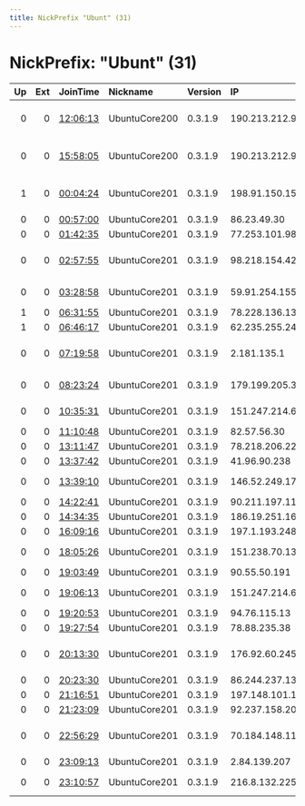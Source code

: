 ```yaml
---
title: NickPrefix "Ubunt" (31)
---
```


# NickPrefix: "Ubunt" (31)

|   Up |   Ext | JoinTime                                                                                            | Nickname      | Version   | IP              | AS                                       | CC   |   ORp |   Dirp | OS    | Contact   |   eFamMembers |
|-----:|------:|:----------------------------------------------------------------------------------------------------|:--------------|:----------|:----------------|:-----------------------------------------|:-----|------:|-------:|:------|:----------|--------------:|
|    0 |     0 | [12:06:13](https://metrics.torproject.org/rs.html#details/2BE09C069967C5A94A04FA35CC1FEBE1747239DE) | UbuntuCore200 | 0.3.1.9   | 190.213.212.95  | Columbus Communications Trinidad Limited | tt   | 44585 |      0 | Linux | None      |             1 |
|    0 |     0 | [15:58:05](https://metrics.torproject.org/rs.html#details/12021BD5FDA8532F5D34E770A1EDE0599EE0CA9C) | UbuntuCore200 | 0.3.1.9   | 190.213.212.95  | Columbus Communications Trinidad Limited | tt   | 41645 |      0 | Linux | None      |             1 |
|    1 |     0 | [00:04:24](https://metrics.torproject.org/rs.html#details/6B4656D7B569861672C7040BA993F65F40839865) | UbuntuCore201 | 0.3.1.9   | 198.91.150.150  | DISTRIBUTEL COMMUNICATIONS LTD.          | ca   | 34989 |      0 | Linux | None      |             1 |
|    0 |     0 | [00:57:00](https://metrics.torproject.org/rs.html#details/A816EB776354C6EC0429A757BB009F3EFDEC3BCE) | UbuntuCore201 | 0.3.1.9   | 86.23.49.30     | Virgin Media Limited                     | gb   | 37013 |      0 | Linux | None      |             1 |
|    0 |     0 | [01:42:35](https://metrics.torproject.org/rs.html#details/FE95A96103E31229BB9226E21602050954CCD864) | UbuntuCore201 | 0.3.1.9   | 77.253.101.98   | Netia SA                                 | pl   | 35963 |      0 | Linux | None      |             1 |
|    0 |     0 | [02:57:55](https://metrics.torproject.org/rs.html#details/F8CF8FFEE8A6949C9C107B016E9E805DCA3C10AD) | UbuntuCore201 | 0.3.1.9   | 98.218.154.42   | Comcast Cable Communications, LLC        | us   | 35625 |      0 | Linux | None      |             1 |
|    0 |     0 | [03:28:58](https://metrics.torproject.org/rs.html#details/0CAC893C341453346525E2F4F018B65D593A9ED5) | UbuntuCore201 | 0.3.1.9   | 59.91.254.155   | National Internet Backbone               | in   | 40705 |      0 | Linux | None      |             1 |
|    1 |     0 | [06:31:55](https://metrics.torproject.org/rs.html#details/D78EA4EC018C30755B9F40DDE2DADBA1242464E8) | UbuntuCore201 | 0.3.1.9   | 78.228.136.136  | Free SAS                                 | fr   | 37075 |      0 | Linux | None      |             1 |
|    1 |     0 | [06:46:17](https://metrics.torproject.org/rs.html#details/0B6B84A4DDA51B550071C9255EBE74DD08096455) | UbuntuCore201 | 0.3.1.9   | 62.235.255.241  | Proximus NV                              | be   | 37931 |      0 | Linux | None      |             1 |
|    0 |     0 | [07:19:58](https://metrics.torproject.org/rs.html#details/6B8A0A65D51B5A182EE327215BEFCF1EAC611399) | UbuntuCore201 | 0.3.1.9   | 2.181.135.1     | Telecommunication Infrastructure Company | ir   | 46491 |      0 | Linux | None      |             1 |
|    0 |     0 | [08:23:24](https://metrics.torproject.org/rs.html#details/0B930F1EDE616A624942E8C36A6026EFBBFE8F5D) | UbuntuCore201 | 0.3.1.9   | 179.199.205.35  | Telemar Norte Leste S.A.                 | br   | 46411 |      0 | Linux | None      |             1 |
|    0 |     0 | [10:35:31](https://metrics.torproject.org/rs.html#details/696347AC3C7108DA7E49C63022C3A4A2343C207E) | UbuntuCore201 | 0.3.1.9   | 151.247.214.68  | Aria Shatel Company Ltd                  | ir   | 43675 |      0 | Linux | None      |             1 |
|    0 |     0 | [11:10:48](https://metrics.torproject.org/rs.html#details/302B38A4C6AE749C46F5F28F7AE9A8C96FCB487E) | UbuntuCore201 | 0.3.1.9   | 82.57.56.30     | Telecom Italia                           | it   | 41409 |      0 | Linux | None      |             1 |
|    0 |     0 | [13:11:47](https://metrics.torproject.org/rs.html#details/786EC1EED23F1256A0D9C1FFB6FF2CD6FFE23C06) | UbuntuCore201 | 0.3.1.9   | 78.218.206.228  | Free SAS                                 | fr   | 38066 |      0 | Linux | None      |             1 |
|    0 |     0 | [13:37:42](https://metrics.torproject.org/rs.html#details/3D301E35D265B480BEFAD0DF433AEAC77EE3F4C4) | UbuntuCore201 | 0.3.1.9   | 41.96.90.238    | Telecom Algeria                          | dz   | 42731 |      0 | Linux | None      |             1 |
|    0 |     0 | [13:39:10](https://metrics.torproject.org/rs.html#details/8F2A48A3EB178857AF9A0F67F35D773564998818) | UbuntuCore201 | 0.3.1.9   | 146.52.249.17   | Vodafone Kabel Deutschland GmbH          | de   | 39653 |      0 | Linux | None      |             1 |
|    0 |     0 | [14:22:41](https://metrics.torproject.org/rs.html#details/3488F8DA6C641839F5AC1926E3FA0BCD5D2E2B44) | UbuntuCore201 | 0.3.1.9   | 90.211.197.116  | Sky UK Limited                           | gb   | 33585 |      0 | Linux | None      |             1 |
|    0 |     0 | [14:34:35](https://metrics.torproject.org/rs.html#details/BDD3116A97BD580B1347736AC9175F8E0BF80786) | UbuntuCore201 | 0.3.1.9   | 186.19.251.161  | Telecentro S.A.                          | ar   | 40289 |      0 | Linux | None      |             1 |
|    0 |     0 | [16:09:16](https://metrics.torproject.org/rs.html#details/0C8FD40D67784C72745A205ED350CA2EC2BF3415) | UbuntuCore201 | 0.3.1.9   | 197.1.193.248   | TOPNET                                   | tn   | 32845 |      0 | Linux | None      |             1 |
|    0 |     0 | [18:05:26](https://metrics.torproject.org/rs.html#details/779A01429D55041EDA9C250E5646B16DD57E7F74) | UbuntuCore201 | 0.3.1.9   | 151.238.70.135  | Aria Shatel Company Ltd                  | ir   | 44389 |      0 | Linux | None      |             1 |
|    0 |     0 | [19:03:49](https://metrics.torproject.org/rs.html#details/FE84F71E5469C11BAE10F1CF34BFB5DA5EFA505A) | UbuntuCore201 | 0.3.1.9   | 90.55.50.191    | Orange                                   | fr   | 44977 |      0 | Linux | None      |             1 |
|    0 |     0 | [19:06:13](https://metrics.torproject.org/rs.html#details/E3F11BD16FC50DE5AD7FF75527072A9D556A3C08) | UbuntuCore201 | 0.3.1.9   | 151.247.214.68  | Aria Shatel Company Ltd                  | ir   | 32953 |      0 | Linux | None      |             1 |
|    0 |     0 | [19:20:53](https://metrics.torproject.org/rs.html#details/5B943752179EB287BB307D3D6ACD13D267B18E28) | UbuntuCore201 | 0.3.1.9   | 94.76.115.13    | Freenet Ltd.                             | ua   | 42265 |      0 | Linux | None      |             1 |
|    0 |     0 | [19:27:54](https://metrics.torproject.org/rs.html#details/05187CA3E576A97A7801D69D308F2D4C6BAE7109) | UbuntuCore201 | 0.3.1.9   | 78.88.235.38    | Vectra S.A.                              | pl   | 35515 |      0 | Linux | None      |             1 |
|    0 |     0 | [20:13:30](https://metrics.torproject.org/rs.html#details/5408FCB89F04DE49A4DB2BB165A09EE7BD9FFC68) | UbuntuCore201 | 0.3.1.9   | 176.92.60.245   | Cyprus Telecommunications Authority      | gr   | 34157 |      0 | Linux | None      |             1 |
|    0 |     0 | [20:23:30](https://metrics.torproject.org/rs.html#details/C96D705B7D8AD15DE228A38FE011F82CCCB03BC9) | UbuntuCore201 | 0.3.1.9   | 86.244.237.133  | Orange                                   | fr   | 37027 |      0 | Linux | None      |             1 |
|    0 |     0 | [21:16:51](https://metrics.torproject.org/rs.html#details/89B9EB2E666C1BDBCCC687666987FDF320BAEC8D) | UbuntuCore201 | 0.3.1.9   | 197.148.101.131 | TogoTelecom, Togo                        | tg   | 42551 |      0 | Linux | None      |             1 |
|    0 |     0 | [21:23:09](https://metrics.torproject.org/rs.html#details/E52D0129E7FDF02FE77E8DF59562FA0CD210F2A9) | UbuntuCore201 | 0.3.1.9   | 92.237.158.200  | Virgin Media Limited                     | gb   | 46274 |      0 | Linux | None      |             1 |
|    0 |     0 | [22:56:29](https://metrics.torproject.org/rs.html#details/B787DCB34152E1AED5963B79611DD2B08506C35D) | UbuntuCore201 | 0.3.1.9   | 70.184.148.111  | Cox Communications Inc.                  | us   | 42337 |      0 | Linux | None      |             1 |
|    0 |     0 | [23:09:13](https://metrics.torproject.org/rs.html#details/055F86BCD3905951DC9B1C23C4B03AE22527B268) | UbuntuCore201 | 0.3.1.9   | 2.84.139.207    | OTEnet S.A.                              | gr   | 42017 |      0 | Linux | None      |             1 |
|    0 |     0 | [23:10:57](https://metrics.torproject.org/rs.html#details/A0DD9F41FD62D2B7929F7DB55EF4BB1100249C15) | UbuntuCore201 | 0.3.1.9   | 216.8.132.225   | Managed Network Systems Inc.             | ca   | 34461 |      0 | Linux | None      |             1 |
